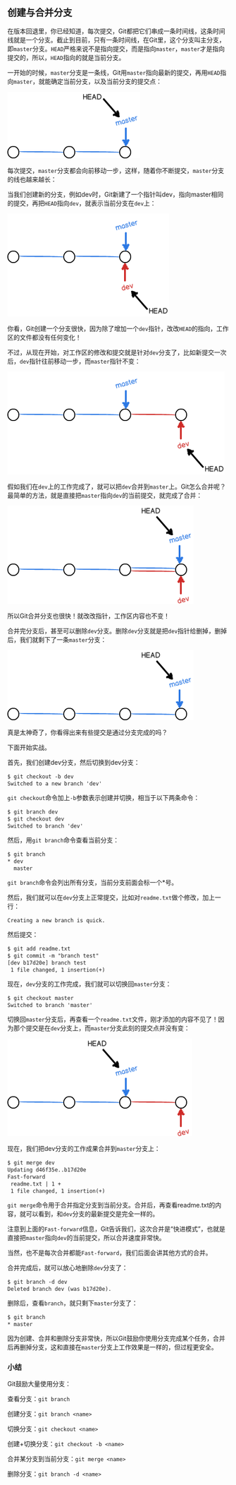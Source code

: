 ## 创建与合并分支

在版本回退里，你已经知道，每次提交，Git都把它们串成一条时间线，这条时间线就是一个分支。截止到目前，只有一条时间线，在Git里，这个分支叫主分支，即`master`分支。`HEAD`严格来说不是指向提交，而是指向`master`，`master`才是指向提交的，所以，`HEAD`指向的就是当前分支。

一开始的时候，`master`分支是一条线，Git用`master`指向最新的提交，再用`HEAD`指向`master`，就能确定当前分支，以及当前分支的提交点：

![alt text](./images/4.1.1.png "")

每次提交，`master`分支都会向前移动一步，这样，随着你不断提交，`master`分支的线也越来越长：

当我们创建新的分支，例如dev时，Git新建了一个指针叫dev，指向master相同的提交，再把`HEAD`指向`dev`，就表示当前分支在`dev`上：

![alt text](./images/4.1.2.png "")

你看，Git创建一个分支很快，因为除了增加一个`dev`指针，改改`HEAD`的指向，工作区的文件都没有任何变化！

不过，从现在开始，对工作区的修改和提交就是针对`dev`分支了，比如新提交一次后，`dev`指针往前移动一步，而`master`指针不变：

![alt text](./images/4.1.3.png "")

假如我们在`dev`上的工作完成了，就可以把`dev`合并到`master`上。Git怎么合并呢？最简单的方法，就是直接把`master`指向`dev`的当前提交，就完成了合并：


![alt text](./images/4.1.4.png "")

所以Git合并分支也很快！就改改指针，工作区内容也不变！

合并完分支后，甚至可以删除`dev`分支。删除`dev`分支就是把`dev`指针给删掉，删掉后，我们就剩下了一条`master`分支：

![alt text](./images/4.1.5.png "")

真是太神奇了，你看得出来有些提交是通过分支完成的吗？


下面开始实战。

首先，我们创建dev分支，然后切换到dev分支：

```
$ git checkout -b dev
Switched to a new branch 'dev'
```
`git checkout`命令加上`-b`参数表示创建并切换，相当于以下两条命令：
```
$ git branch dev
$ git checkout dev
Switched to branch 'dev'
```

然后，用`git branch`命令查看当前分支：
```
$ git branch
* dev
  master
```
`git branch`命令会列出所有分支，当前分支前面会标一个*号。

然后，我们就可以在`dev`分支上正常提交，比如对`readme.txt`做个修改，加上一行：
```
Creating a new branch is quick.
```
然后提交：
```
$ git add readme.txt 
$ git commit -m "branch test"
[dev b17d20e] branch test
 1 file changed, 1 insertion(+)
```

现在，`dev`分支的工作完成，我们就可以切换回`master`分支：
```
$ git checkout master
Switched to branch 'master'
```
切换回`master`分支后，再查看一个`readme.txt`文件，刚才添加的内容不见了！因为那个提交是在`dev`分支上，而`master`分支此刻的提交点并没有变：

![alt text](./images/4.1.6.png "")

现在，我们把dev分支的工作成果合并到`master`分支上：
```
$ git merge dev
Updating d46f35e..b17d20e
Fast-forward
 readme.txt | 1 +
 1 file changed, 1 insertion(+)
```
`git merge`命令用于合并指定分支到当前分支。合并后，再查看readme.txt的内容，就可以看到，和`dev`分支的最新提交是完全一样的。

注意到上面的`Fast-forward`信息，Git告诉我们，这次合并是“快进模式”，也就是直接把`master`指向`dev`的当前提交，所以合并速度非常快。

当然，也不是每次合并都能`Fast-forward`，我们后面会讲其他方式的合并。

合并完成后，就可以放心地删除`dev`分支了：
```
$ git branch -d dev
Deleted branch dev (was b17d20e).
```
删除后，查看`branch`，就只剩下`master`分支了：
```
$ git branch
* master
```
因为创建、合并和删除分支非常快，所以Git鼓励你使用分支完成某个任务，合并后再删掉分支，这和直接在`master`分支上工作效果是一样的，但过程更安全。

### 小结
Git鼓励大量使用分支：

查看分支：`git branch`

创建分支：`git branch <name>`

切换分支：`git checkout <name>`

创建+切换分支：`git checkout -b <name>`

合并某分支到当前分支：`git merge <name>`

删除分支：`git branch -d <name>`